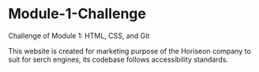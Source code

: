 # Module-1-Challenge
Challenge of Module 1: HTML, CSS, and Git

This website is created for marketing purpose of the Horiseon company to suit for serch engines, its codebase follows accessibility standards.